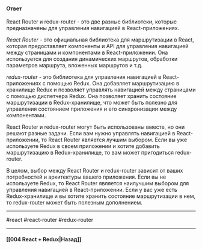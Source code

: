 #### Ответ

React Router и redux-router - это две разные библиотеки, которые предназначены для управления навигацией в React-приложениях.

*React Router* - это официальная библиотека для маршрутизации в React, которая предоставляет компоненты и API для управления навигацией между страницами и компонентами в React-приложении. Она используется для создания динамических маршрутов, обработки параметров маршрута, вложенных маршрутов и т.д.

*redux-router* - это библиотека для управления навигацией в React-приложениях с помощью Redux. Она добавляет маршрутизацию в хранилище Redux и позволяет управлять навигацией между страницами с помощью диспетчера Redux. Она позволяет хранить состояние маршрутизации в Redux-хранилище, что может быть полезно для управления состоянием приложения и его синхронизации между компонентами.

React Router и redux-router могут быть использованы вместе, но они решают разные задачи. Если вам нужно управлять навигацией в React-приложении, то React Router является лучшим выбором. Если вы уже используете Redux в своем приложении и хотите добавить маршрутизацию в Redux-хранилище, то вам может пригодиться redux-router.

В целом, выбор между React Router и redux-router зависит от ваших потребностей и архитектуры вашего приложения. Если вы не используете Redux, то React Router является наилучшим выбором для управления навигацией в React-приложении. Если у вас уже есть Redux-хранилище и вы хотите хранить состояние маршрутизации в нем, то redux-router может быть полезным дополнением.

____
#react #react-router #redux-router

____

#### [[004 React + Redux|Назад]]
